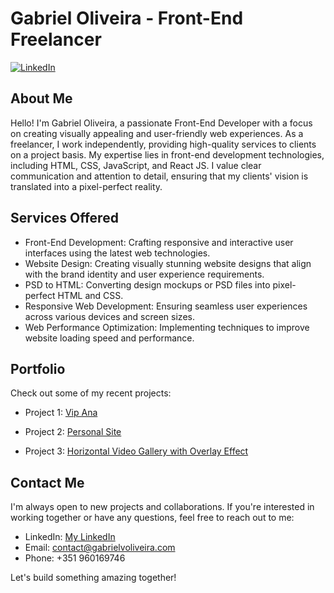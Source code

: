 # Gabriel Oliveira - Front-End Freelancer

[![LinkedIn](https://img.shields.io/badge/LinkedIn-YourLinkedInURL-<COLOR>.svg)](https://www.linkedin.com/in/gabriel-oliveira-898a24101/)

## About Me

Hello! I'm Gabriel Oliveira, a passionate Front-End Developer with a focus on creating visually appealing and user-friendly web experiences. As a freelancer, I work independently, providing high-quality services to clients on a project basis. My expertise lies in front-end development technologies, including HTML, CSS, JavaScript, and React JS. I value clear communication and attention to detail, ensuring that my clients' vision is translated into a pixel-perfect reality.

## Services Offered

- Front-End Development: Crafting responsive and interactive user interfaces using the latest web technologies.
- Website Design: Creating visually stunning website designs that align with the brand identity and user experience requirements.
- PSD to HTML: Converting design mockups or PSD files into pixel-perfect HTML and CSS.
- Responsive Web Development: Ensuring seamless user experiences across various devices and screen sizes.
- Web Performance Optimization: Implementing techniques to improve website loading speed and performance.

## Portfolio

Check out some of my recent projects:

- Project 1: [Vip Ana](https://vipana.pt)

- Project 2: [Personal Site](https://gabrielvoliveira.com)

- Project 3: [Horizontal Video Gallery with Overlay Effect](https://codepen.io/gabrielvoliveira/pen/NWEzXXL)

## Contact Me

I'm always open to new projects and collaborations. If you're interested in working together or have any questions, feel free to reach out to me:

- LinkedIn: [My LinkedIn]([https://linkedin.com/in/yourlinkedin](https://www.linkedin.com/in/gabriel-vinicius-de-souza-oliveira-898a24101/))
- Email: contact@gabrielvoliveira.com
- Phone: +351 960169746

Let's build something amazing together!

